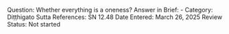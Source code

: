 Question: Whether everything is a oneness?
Answer in Brief: -
 Category: Diṭṭhigato
Sutta References: SN 12.48
Date Entered: March 26, 2025
Review Status: Not started